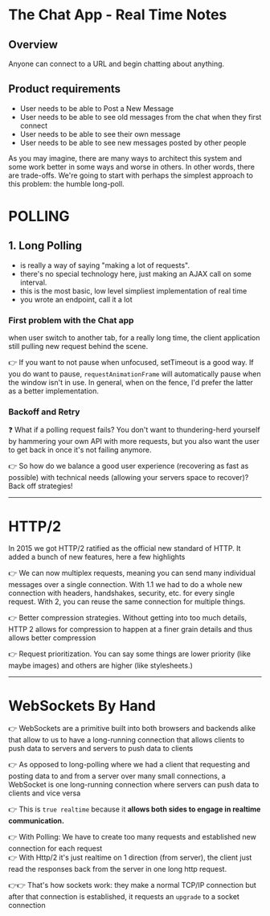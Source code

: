 # The Chat App - Real Time Notes

## Overview

Anyone can connect to a URL and begin chatting about anything.

## Product requirements

- User needs to be able to Post a New Message
- User needs to be able to see old messages from the chat when they first connect
- User needs to be able to see their own message
- User needs to be able to see new messages posted by other people

As you may imagine, there are many ways to architect this system and some work better in some ways and worse in others. In other words, there are trade-offs. We're going to start with perhaps the simplest approach to this problem: the humble long-poll.

# POLLING

## 1. Long Polling

- is really a way of saying "making a lot of requests".
- there's no special technology here, just making an AJAX call on some interval.
- this is the most basic, low level simpliest implementation of real time
- you wrote an endpoint, call it a lot

### First problem with the Chat app

when user switch to another tab, for a really long time, the client application still pulling new request behind the scene.

👉 If you want to not pause when unfocused, setTimeout is a good way. If you do want to pause, `requestAnimationFrame` will automatically pause when the window isn't in use. In general, when on the fence, I'd prefer the latter as a better implementation.

### Backoff and Retry

❓ What if a polling request fails? You don't want to thundering-herd yourself by hammering your own API with more requests, but you also want the user to get back in once it's not failing anymore.

👉 So how do we balance a good user experience (recovering as fast as possible) with technical needs (allowing your servers space to recover)? Back off strategies!

<hr />

# HTTP/2

In 2015 we got HTTP/2 ratified as the official new standard of HTTP. It added a bunch of new features, here a few highlights

👉 We can now multiplex requests, meaning you can send many individual messages over a single connection. With 1.1 we had to do a whole new connection with headers, handshakes, security, etc. for every single request. With 2, you can reuse the same connection for multiple things.

👉 Better compression strategies. Without getting into too much details, HTTP 2 allows for compression to happen at a finer grain details and thus allows better compression

👉 Request prioritization. You can say some things are lower priority (like maybe images) and others are higher (like stylesheets.)

<hr />

# WebSockets By Hand

👉 WebSockets are a primitive built into both browsers and backends alike that allow to us to have a long-running connection that allows clients to push data to servers and servers to push data to clients

👉 As opposed to long-polling where we had a client that requesting and posting data to and from a server over many small connections, a WebSocket is one long-running connection where servers can push data to clients and vice versa

👉 This is `true realtime` because it <strong>allows both sides to engage in realtime communication.</strong>

👉 With Polling: We have to create too many requests and established new connection for each request <br />
👉 With Http/2 it's just realtime on 1 direction (from server), the client just read the responses back from the server in one long http request.

👉👉 That's how sockets work: they make a normal TCP/IP connection but after that connection is established, it requests an `upgrade` to a socket connection
